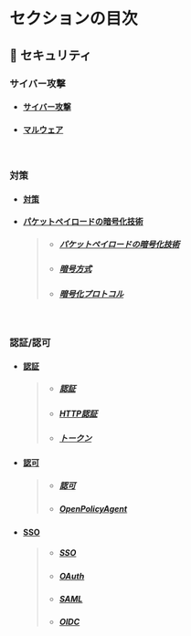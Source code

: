 

# セクションの目次

## 🔐 セキュリティ

### サイバー攻撃

* #### [︎サイバー攻撃](https://hiroki-it.github.io/tech-notebook/security/security_cyber_attacks.html)
* #### [︎マルウェア](https://hiroki-it.github.io/tech-notebook/security/security_cyber_attacks_malware.html)

<br>

### 対策

* #### [︎対策](https://hiroki-it.github.io/tech-notebook/security/security_measures.html)
* #### <u>︎パケットペイロードの暗号化技術</u>
  > * ##### [︎パケットペイロードの暗号化技術](https://hiroki-it.github.io/tech-notebook/security/security_measures_encryption_technology.html)
  > * ##### [︎暗号方式](https://hiroki-it.github.io/tech-notebook/security/security_measures_encryption_technology_encryption_method.html)
  > * ##### [︎暗号化プロトコル](https://hiroki-it.github.io/tech-notebook/security/security_measures_encryption_technology_encryption_protocol.html)

<br>

### 認証/認可

* #### <u>認証</u>
  > * ##### [︎認証](https://hiroki-it.github.io/tech-notebook/security/security_auth_authentication.html)
  > * ##### [︎HTTP認証](https://hiroki-it.github.io/tech-notebook/security/security_auth_authentication_http.html)
  > * ##### [︎トークン](https://hiroki-it.github.io/tech-notebook/security/security_auth_authentication_token.html)

* #### <u>認可</u>
  > * ##### [︎認可](https://hiroki-it.github.io/tech-notebook/security/security_auth_authorization.html)
  > * ##### [OpenPolicyAgent](https://hiroki-it.github.io/tech-notebook/security/security_auth_authorization_open_policy_agent.html)

* #### <u>SSO</u>
  > * ##### [SSO](https://hiroki-it.github.io/tech-notebook/security/security_auth_sso.html)
  > * ##### [OAuth](https://hiroki-it.github.io/tech-notebook/security/security_auth_sso_oauth.html)
  > * ##### [SAML](https://hiroki-it.github.io/tech-notebook/security/security_auth_sso_saml.html)
  > * ##### [OIDC](https://hiroki-it.github.io/tech-notebook/security/security_auth_sso_oidc.html)

<br>

